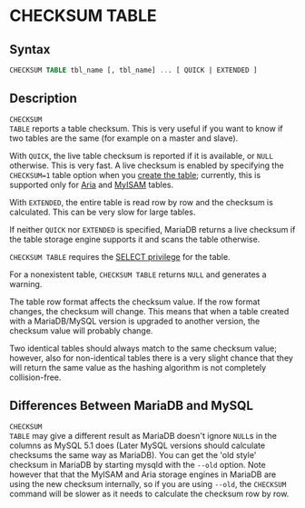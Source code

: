# CHECKSUM TABLE

## Syntax

```sql
CHECKSUM TABLE tbl_name [, tbl_name] ... [ QUICK | EXTENDED ]
```

## Description

<code class="fixed" style="white-space:pre-wrap">CHECKSUM TABLE</code> reports a table checksum.  This is very
useful if you want to know if two tables are the same (for example on a master
and slave).

With <code class="fixed" style="white-space:pre-wrap">QUICK</code>, the live table checksum is reported if it is
available, or <code class="fixed" style="white-space:pre-wrap">NULL</code> otherwise. This is very fast. A live
checksum is enabled by specifying the <code class="fixed" style="white-space:pre-wrap">CHECKSUM=1</code> table
option when you [create the table](/sql-statements-structure/sql-statements/data-definition/create/create-table/); currently, this is supported
only for [Aria](/columns-storage-engines-and-plugins/storage-engines/aria/) and [MyISAM](/kb/en/myisam/) tables.

With <code class="fixed" style="white-space:pre-wrap">EXTENDED</code>, the entire table is read row by row and the
checksum is calculated. This can be very slow for large tables.

If neither <code class="fixed" style="white-space:pre-wrap">QUICK</code> nor <code class="fixed" style="white-space:pre-wrap">EXTENDED</code> is
specified, MariaDB returns a live checksum if the table storage engine supports
it and scans the table otherwise.

`CHECKSUM TABLE` requires the [SELECT privilege](/kb/en/grant/#table-privileges) for the table.

For a nonexistent table, <code class="fixed" style="white-space:pre-wrap">CHECKSUM TABLE</code> returns
<code class="fixed" style="white-space:pre-wrap">NULL</code> and generates a warning.

The table row format affects the checksum value. If the row format changes, the checksum will change. This means that when a table created with a MariaDB/MySQL version is upgraded to another version, the checksum value will probably change.

Two identical tables should always match to the same checksum value; however, also for non-identical tables there is a very slight chance that they will return the same value as the hashing algorithm is not completely collision-free.

## Differences Between MariaDB and MySQL

<code class="fixed" style="white-space:pre-wrap">CHECKSUM TABLE</code> may give a different result as MariaDB doesn't
ignore <code class="fixed" style="white-space:pre-wrap">NULL</code>s in the columns as MySQL 5.1 does (Later MySQL
versions should calculate checksums the same way as MariaDB). You can get the
'old style' checksum in MariaDB by starting mysqld with the
<code class="fixed" style="white-space:pre-wrap">--old</code> option. Note however that that the MyISAM and Aria
storage engines in MariaDB are using the new checksum internally, so if you are
using <code class="fixed" style="white-space:pre-wrap">--old</code>, the <code class="fixed" style="white-space:pre-wrap">CHECKSUM</code> command will be
slower as it needs to calculate the checksum row by row.